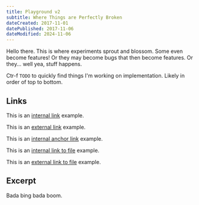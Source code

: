 ```yaml
---
title: Playground v2
subtitle: Where Things are Perfectly Broken
dateCreated: 2017-11-01
datePublished: 2017-11-06
dateModified: 2024-11-06
---
```


Hello there. This is where experiments sprout and blossom. Some even become features! Or they may become bugs that then
become features. Or they... well yea, stuff happens.

Ctr-f `TODO` to quickly find things I'm working on implementation. Likely in order of top to bottom.

## Links

This is an [internal link](/writings) example.

This is an [external link](https://google.com) example.

This is an [internal anchor link](#links) example.

This is an [internal link to file](/floating-cogs.svg) example.

This is an [external link to file](https://google.com/example.pdf) example.

## Excerpt

Bada bing bada boom.
